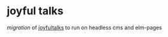 # joyful talks

_migration_ of [joyfultalks](https://joyfultalks.com/) to run on headless cms and elm-pages